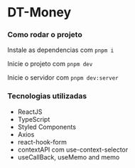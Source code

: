 # DT-Money

### Como rodar o projeto

Instale as dependencias com `pnpm i`

Inicie o projeto com `pnpm dev`

Inicie o servidor com `pnpm dev:server`

### Tecnologias utilizadas
- ReactJS
- TypeScript
- Styled Components
- Axios
- react-hook-form
- contextAPI com use-context-selector
- useCallBack, useMemo and memo
